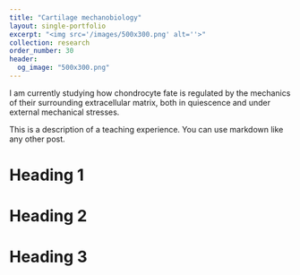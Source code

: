 ```yaml
---
title: "Cartilage mechanobiology"
layout: single-portfolio
excerpt: "<img src='/images/500x300.png' alt=''>"
collection: research
order_number: 30
header:
  og_image: "500x300.png"
---
```


I am currently studying how chondrocyte fate is regulated by the mechanics of their surrounding extracellular matrix, both in quiescence and under external mechanical stresses. 

This is a description of a teaching experience. You can use markdown like any other post.

Heading 1
======

Heading 2
======

Heading 3
======

